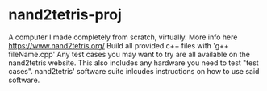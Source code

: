 # nand2tetris-proj
A computer I made completely from scratch, virtually. More info here https://www.nand2tetris.org/
Build all provided c++ files with 'g++ fileName.cpp'
Any test cases you may want to try are all available on the nand2tetris website. This also includes any hardware you need to test "test cases".
nand2tetris' software suite inlcudes instructions on how to use said software.
